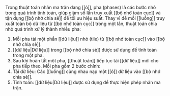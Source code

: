 Trong thuật toán nhân ma trận dạng [[ô]], pha (phases) là các bước nhỏ trong quá trình tính toán, giúp giảm số lần truy xuất [[bộ nhớ toàn cục]] và tận dụng [[bộ nhớ chia sẻ]] để tối ưu hiệu suất.
Thay vì để mỗi [[luồng]] truy xuất toàn bộ dữ liệu từ [[bộ nhớ toàn cục]] trong một lần, thuật toán chia nhỏ quá trình xử lý thành nhiều pha:
1. Mỗi pha tải một phần [[dữ liệu]] nhỏ (tile) từ [[bộ nhớ toàn cục]] vào [[bộ nhớ chia sẻ]].
2. [[dữ liệu|Dữ liệu]] trong [[bộ nhớ chia sẻ]] được sử dụng để tính toán trong một pha.
3. Sau khi hoàn tất một pha, [[thuật toán]] tiếp tục tải [[dữ liệu]] mới cho pha tiếp theo.
Mỗi pha gồm 2 bước chính:
4. Tải dữ liệu: Các [[luồng]] cùng nhau nạp một [[ô]] dữ liệu vào [[bộ nhớ chia sẻ]].
5. Tính toán: [[dữ liệu|Dữ liệu]] được sử dụng để thực hiện phép nhân ma trận.
